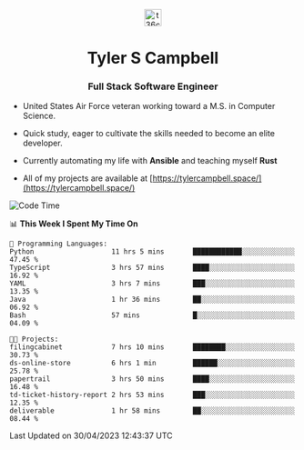<p align="center">
<a href="https://www.linkedin.com/in/t36campbell" target="blank"><img align="center" src="https://ik.imagekit.io/t36campbell/Portfolio/linkedin.png.original_m8bbGgPh6.png" alt="t36campbell" height="30" width="30" /></a>
</p>
<h1 align="center">Tyler S Campbell</h1>
<h3 align="center">Full Stack Software Engineer</h3>

* United States Air Force veteran working toward a M.S. in Computer Science.

* Quick study, eager to cultivate the skills needed to become an elite developer.

* Currently automating my life with **Ansible** and teaching myself **Rust**

* All of my projects are available at [https://tylercampbell.space/](https://tylercampbell.space/)

<!--START_SECTION:waka-->
![Code Time](http://img.shields.io/badge/Code%20Time-2%2C441%20hrs%2036%20mins-blue)

📊 **This Week I Spent My Time On** 

```text
💬 Programming Languages: 
Python                   11 hrs 5 mins       ████████████░░░░░░░░░░░░░   47.45 % 
TypeScript               3 hrs 57 mins       ████░░░░░░░░░░░░░░░░░░░░░   16.92 % 
YAML                     3 hrs 7 mins        ███░░░░░░░░░░░░░░░░░░░░░░   13.35 % 
Java                     1 hr 36 mins        ██░░░░░░░░░░░░░░░░░░░░░░░   06.92 % 
Bash                     57 mins             █░░░░░░░░░░░░░░░░░░░░░░░░   04.09 % 

🐱‍💻 Projects: 
filingcabinet            7 hrs 10 mins       ████████░░░░░░░░░░░░░░░░░   30.73 % 
ds-online-store          6 hrs 1 min         ██████░░░░░░░░░░░░░░░░░░░   25.78 % 
papertrail               3 hrs 50 mins       ████░░░░░░░░░░░░░░░░░░░░░   16.48 % 
td-ticket-history-report 2 hrs 53 mins       ███░░░░░░░░░░░░░░░░░░░░░░   12.35 % 
deliverable              1 hr 58 mins        ██░░░░░░░░░░░░░░░░░░░░░░░   08.44 % 
```


 Last Updated on 30/04/2023 12:43:37 UTC
<!--END_SECTION:waka-->

